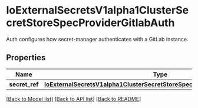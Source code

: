 # IoExternalSecretsV1alpha1ClusterSecretStoreSpecProviderGitlabAuth

Auth configures how secret-manager authenticates with a GitLab instance.
## Properties
Name | Type | Description | Notes
------------ | ------------- | ------------- | -------------
**secret_ref** | [**IoExternalSecretsV1alpha1ClusterSecretStoreSpecProviderGitlabAuthSecretRef**](IoExternalSecretsV1alpha1ClusterSecretStoreSpecProviderGitlabAuthSecretRef.md) |  | 

[[Back to Model list]](../README.md#documentation-for-models) [[Back to API list]](../README.md#documentation-for-api-endpoints) [[Back to README]](../README.md)


